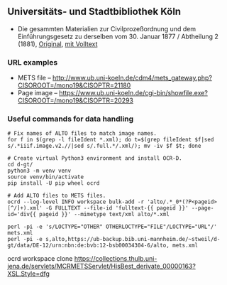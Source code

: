 ## Universitäts- und Stadtbibliothek Köln

*  Die gesammten Materialien zur Civilprozeßordnung und dem Einführungsgesetz zu derselben vom 30. Januar 1877 / Abtheilung 2 (1881), [Original](https://www.ub.uni-koeln.de/cdm/ref/collection/mono19/id/21180), [mit Volltext]()

### URL examples

* METS file – http://www.ub.uni-koeln.de/cdm4/mets_gateway.php?CISOROOT=/mono19&CISOPTR=21180
* Page image – https://www.ub.uni-koeln.de/cgi-bin/showfile.exe?CISOROOT=/mono19&CISOPTR=20293

### Useful commands for data handling

```
# Fix names of ALTO files to match image names.
for f in $(grep -l fileIdent *.xml); do t=$(grep fileIdent $f|sed s/.*iiif.image.v2.//|sed s/.full.*/.xml/); mv -iv $f $t; done

# Create virtual Python3 environment and install OCR-D.
cd d-gt/
python3 -m venv venv
source venv/bin/activate
pip install -U pip wheel ocrd

# Add ALTO files to METS files.
ocrd --log-level INFO workspace bulk-add -r 'alto/.*_0*(?P<pageid>[^/]+).xml' -G FULLTEXT --file-id 'fulltext-{{ pageid }}' --page-id='div{{ pageid }}' --mimetype text/xml alto/*.xml

perl -pi -e 's/LOCTYPE="OTHER" OTHERLOCTYPE="FILE"/LOCTYPE="URL"/' mets.xml
perl -pi -e s,alto,https://ub-backup.bib.uni-mannheim.de/~stweil/d-gt/data/DE-12/urn:nbn:de:bvb:12-bsb00034304-6/alto, mets.xml
```
ocrd workspace clone https://collections.thulb.uni-jena.de/servlets/MCRMETSServlet/HisBest_derivate_00000163?XSL.Style=dfg
